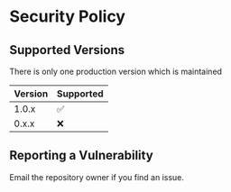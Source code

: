 # Security Policy

## Supported Versions

There is only one production version which is maintained 

| Version | Supported          |
| ------- | ------------------ |
| 1.0.x   | :white_check_mark: |
| 0.x.x   | :x:                |


## Reporting a Vulnerability

Email the repository owner if you find an issue.

